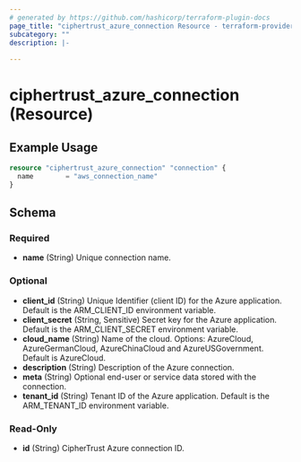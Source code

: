 ```yaml
---
# generated by https://github.com/hashicorp/terraform-plugin-docs
page_title: "ciphertrust_azure_connection Resource - terraform-provider-ciphertrust"
subcategory: ""
description: |-
  
---
```


# ciphertrust_azure_connection (Resource)



## Example Usage

```terraform
resource "ciphertrust_azure_connection" "connection" {
  name        = "aws_connection_name"
}
```

<!-- schema generated by tfplugindocs -->
## Schema

### Required

- **name** (String) Unique connection name.

### Optional

- **client_id** (String) Unique Identifier (client ID) for the Azure application. Default is the ARM_CLIENT_ID environment variable.
- **client_secret** (String, Sensitive) Secret key for the Azure application. Default is the ARM_CLIENT_SECRET environment variable.
- **cloud_name** (String) Name of the cloud. Options: AzureCloud, AzureGermanCloud, AzureChinaCloud and AzureUSGovernment. Default is AzureCloud.
- **description** (String) Description of the Azure connection.
- **meta** (String) Optional end-user or service data stored with the connection.
- **tenant_id** (String) Tenant ID of the Azure application. Default is the ARM_TENANT_ID environment variable.

### Read-Only

- **id** (String) CipherTrust Azure connection ID.


